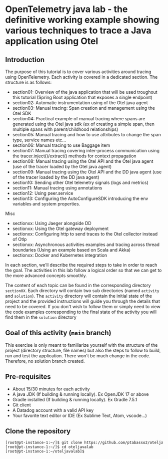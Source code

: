 
# OpenTelemetry java lab - the definitive working example showing various techniques to trace a Java application using Otel


## Introduction

The purpose of this tutorial is to cover various activities around tracing using OpenTelemetry. Each activity is covered in a dedicated section.
The structure is as follows:


* section01: Overview of the java application that will be used troughout this tutorial (Spring Boot application that exposes a single endpoint)
* section02: Automatic instrumentation using of the Otel java agent
* section03: Manual tracing: Span creation and management using the Otel SDK
* section04: Practical example of manual tracing where spans are generated using the Otel java sdk (ex of creating a simple span, then multiple spans with parent/childhood relationships)
* section05: Manual tracing and how to use attributes to change the span type, service names etc...
* section06: Manual tracing to use Baggage item
* section07: Manual tracing covering inter-process communication using the tracer.inject()/extract() methods for context propagation
* section08: Manual tracing using the Otel API and the Otel java agent (use of the tracer loaded by the Otel java agent)
* section09: Manual tracing using the Otel API and the DD java agent (use of the tracer loaded by the DD java agent)
* section10: Sending other Otel telemetry signals (logs and metrics)
* section11: Manual tracing using annotations
* section12: Using peer.service
* section13: Configuring the AutoConfigureSDK introducing the env variables and system properties.

Misc
* sectionxx: Using Jaeger alongside DD
* sectionxx: Using the Otel gateway deployment
* sectionxx: Configuring http to send traces to the Otel collector instead of Otlp
* sectionxx: Asynchronous activities examples and tracing across thread boundaries (Using an example based on Scala and Akka)
* sectionxx: Docker and Kubernetes integration



In each section, we'll describe the required steps to take in order to reach the goal.
The activities in this lab follow a logical order so that we can get to the more advanced concepts smoothly.

The content of each topic can be found in the corresponding directory `section0X`. Each directory will contain two sub directories (named `activity` and `solution`). The `activity` directory will contain the initial state of the project and the provided instructions will guide you through the details that need to be covered. If you don't wish to follow them or simply need to view the code examples corresponding to the final state of the activity you will find them in the `solution` directory


## Goal of this activity (`main` branch)

This exercise is only meant to familiarize yourself with the structure of the project (directory structure, file names) but also the steps to follow to build, run and test the application.
There won't be much change in the code. Therefore, no solution branch created.



## Pre-requisites

+ About 15/30 minutes for each activity
+ A java JDK (If building & running locally). Ex OpenJDK 17 or above
+ Gradle installed (If building & running locally). Ex Gradle 7.5.1
+ Git client
+ A Datadog account with a valid API key
+ Your favorite text editor or IDE (Ex Sublime Text, Atom, vscode...)


## Clone the repository


<pre style="font-size: 12px">
[root@pt-instance-1:~/]$ git clone https://github.com/ptabasso2/oteljavalab
[root@pt-instance-1:~/]$ cd oteljavalab
[root@pt-instance-1:~/oteljavalab]$ 
</pre>

